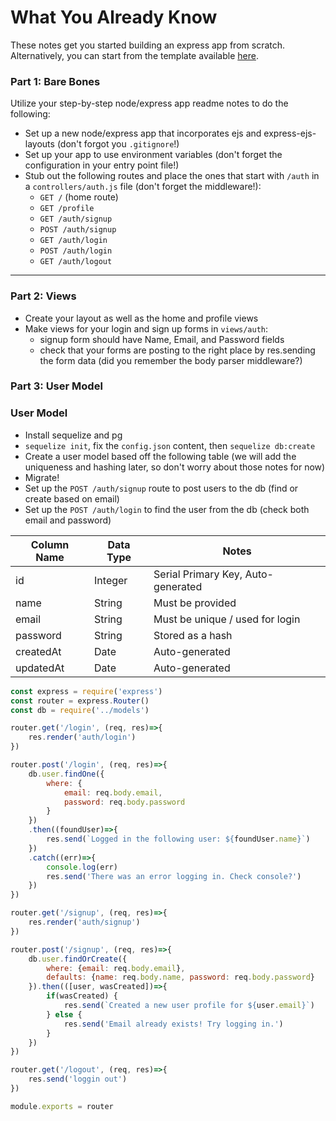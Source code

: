 # What You Already Know

These notes get you started building an express app from scratch. Alternatively, you can start from the template available [here](https://gawdiseattle.gitbook.io/wdi/05-node-express/express-auth/practice).

### Part 1: Bare Bones

Utilize your step-by-step node/express app readme notes to do the following:
* Set up a new node/express app that incorporates ejs and express-ejs-layouts (don't forgot you `.gitignore`!)
* Set up your app to use environment variables (don't forget the configuration in your entry point file!)
* Stub out the following routes and place the ones that start with `/auth` in a `controllers/auth.js` file (don't forget the middleware!):
    * `GET /` (home route)
    * `GET /profile`
    * `GET /auth/signup`
    * `POST /auth/signup`
    * `GET /auth/login`
    * `POST /auth/login`
    * `GET /auth/logout`

---

### Part 2: Views

* Create your layout as well as the home and profile views
* Make views for your login and sign up forms in `views/auth`:
    * signup form should have Name, Email, and Password fields
    * check that your forms are posting to the right place by res.sending the form data (did you remember the body parser middleware?)

### Part 3: User Model

### User Model

* Install sequelize and pg
* `sequelize init`, fix the `config.json` content, then `sequelize db:create`
* Create a user model based off the following table (we will add the uniqueness and hashing later, so don't worry about those notes for now)
* Migrate!
* Set up the `POST /auth/signup` route to post users to the db (find or create based on email)
* Set up the `POST /auth/login` to find the user from the db (check both email and password)

| Column Name | Data Type | Notes |
| --------------- | ------------- | ------------------------------ |
| id | Integer | Serial Primary Key, Auto-generated |
| name | String | Must be provided |
| email | String | Must be unique / used for login |
| password | String | Stored as a hash |
| createdAt | Date | Auto-generated |
| updatedAt | Date | Auto-generated |

```javascript
const express = require('express')
const router = express.Router()
const db = require('../models')

router.get('/login', (req, res)=>{
    res.render('auth/login')
})

router.post('/login', (req, res)=>{
    db.user.findOne({
        where: {
            email: req.body.email,
            password: req.body.password
        }
    })
    .then((foundUser)=>{
        res.send(`Logged in the following user: ${foundUser.name}`)
    })
    .catch((err)=>{
        console.log(err)
        res.send('There was an error logging in. Check console?')
    })
})

router.get('/signup', (req, res)=>{
    res.render('auth/signup')
})

router.post('/signup', (req, res)=>{
    db.user.findOrCreate({
        where: {email: req.body.email},
        defaults: {name: req.body.name, password: req.body.password}
    }).then(([user, wasCreated])=>{
        if(wasCreated) {
            res.send(`Created a new user profile for ${user.email}`)
        } else {
            res.send('Email already exists! Try logging in.')
        }
    })
})

router.get('/logout', (req, res)=>{
    res.send('loggin out')
})

module.exports = router
```